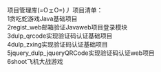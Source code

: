 项目管理库(=OェO=)丿
项目清单：<br/>1贪吃蛇游戏Java基础项目</br>
2regist_web邮箱验证Javaweb项目登录模块</br>
3dulp_qrcode实现验证码认证基础项目</br>
4dulp_zxing实现验证码认证基础项目</br>
5jquery_dulp_jqueryQRCode实现验证码认证web项目</br>
6shoot飞机大战游戏</br>
